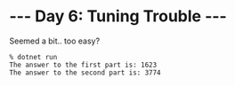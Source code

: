 # --- Day 6: Tuning Trouble ---

Seemed a bit.. too easy?

```
% dotnet run
The answer to the first part is: 1623
The answer to the second part is: 3774
```
